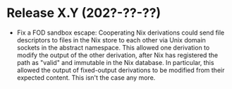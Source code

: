 # Release X.Y (202?-??-??)

- Fix a FOD sandbox escape:
    Cooperating Nix derivations could send file descriptors to files in the Nix
    store to each other via Unix domain sockets in the abstract namespace. This
    allowed one derivation to modify the output of the other derivation, after Nix
    has registered the path as "valid" and immutable in the Nix database.
    In particular, this allowed the output of fixed-output derivations to be
    modified from their expected content. This isn't the case any more.
